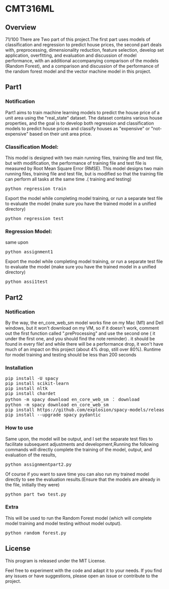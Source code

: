 # CMT316ML
## Overview
71/100
There are Two part of this project.The first part uses models of classification and regression to predict house prices, the second part deals with, preprocessing, dimensionality reduction, feature selection, develop set application, overfitting, and evaluation and discussion of model performance, with an additional accompanying comparison of the models (Random Forest), and a comparison and discussion of the performance of the random forest model and the vector machine model in this project.



## Part1
### Notification
Part1 aims to train machine learning models to predict the house price of a unit area using the "real_state" dataset. The dataset contains various house properties, and the goal is to develop both regression and classification models to predict house prices and classify houses as "expensive" or "not-expensive" based on their unit area price.

### Classification Model:
This model is designed with two main running files, training file and test file, but with modification, the performance of training file and test file is measured by Root Mean Square Error (RMSE). This model designs two main running files, training file and test file, but is modified so that the training file can perform all tasks at the same time .( training and testing)
<pre>
python regression_train
</pre>
Export the model while completing model training, or run a separate test file to evaluate the model (make sure you have the trained model in a unified directory)

<pre>
python regression_test
</pre>


### Regression Model:
same upon
<pre>
python assignment1
</pre>
Export the model while completing model training, or run a separate test file to evaluate the model (make sure you have the trained model in a unified directory)

<pre>
python assi1test
</pre>





## Part2
### Notification
By the way, the en_core_web_sm model works fine on my Mac (M1) and Dell windows, but it won't download on my VM, so if it doesn't work, comment out the first function called ".preProcessing" and use the second one ( it under the first one, and you should find the note reminder) . it  should be found in every file! and while there will be a performance drop, it won't have much of an impact on this project (about 4% drop, still over 80%). Runtime for model training and testing should be less than 200 seconds


### Installation

<pre>
pip install -U spacy
pip install scikit-learn
pip install nltk
pip install chardet
python -m spacy download en_core_web_sm ： download
python -m spacy download en_core_web_sm
pip install https://github.com/explosion/spacy-models/releases/download/en_core_web_sm-3.1.0/en_core_web_sm-3.1.0.tar.gz
pip install --upgrade spacy pydantic
</pre>

### How to use

Same upon, the model will be output, and I set the separate test files to facilitate subsequent adjustments and development,Running the following commands will directly complete the training of the model, output, and evaluation of the results,

<pre>
python assignmentpart2.py
</pre>

Of course if you want to save time you can also run my trained model directly to see the evaluation results.(Ensure that the models are already in the file, initially they were)

<pre>
python part_two_test.py
</pre>
### Extra
This will be used to run the Random Forest model (which will complete model training and model testing without model output).

<pre>
python random_forest.py
</pre>

## License

This program is released under the MIT License.

Feel free to experiment with the code and adapt it to your needs. If you find any issues or have suggestions, please open an issue or contribute to the project.



